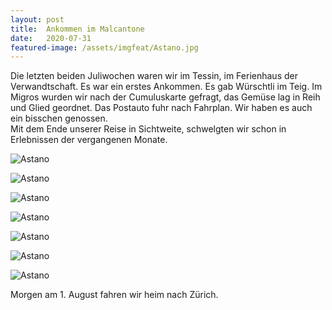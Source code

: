 ```yaml
---
layout: post
title:  Ankommen im Malcantone
date:   2020-07-31
featured-image: /assets/imgfeat/Astano.jpg
---
```


Die letzten beiden Juliwochen waren wir im Tessin, im Ferienhaus der Verwandtschaft.
Es war ein erstes Ankommen. Es gab Würschtli im Teig.
Im Migros wurden wir nach der Cumuluskarte gefragt, das Gemüse lag in Reih und Glied geordnet.
Das Postauto fuhr nach Fahrplan. Wir haben es auch ein bisschen genossen.  
Mit dem Ende unserer Reise in Sichtweite, schwelgten wir schon in Erlebnissen der vergangenen Monate.

![Astano]({{site.baseurl}}/assets/img/35_Astano/Astano_01.jpg)

![Astano]({{site.baseurl}}/assets/img/35_Astano/Astano_03.jpg)

![Astano]({{site.baseurl}}/assets/img/35_Astano/Astano_04.jpg)

![Astano]({{site.baseurl}}/assets/img/35_Astano/Astano_02.jpg)

![Astano]({{site.baseurl}}/assets/img/35_Astano/Astano_05.jpg)

![Astano]({{site.baseurl}}/assets/img/35_Astano/Astano_07.jpg)

![Astano]({{site.baseurl}}/assets/img/35_Astano/Astano_06.jpg)

Morgen am 1. August fahren wir heim nach Zürich. 